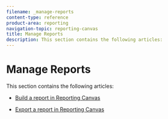 ```yaml
---
filename: _manage-reports
content-type: reference
product-area: reporting
navigation-topic: reporting-canvas
title: Manage Reports
description: This section contains the following articles:
---
```


# Manage Reports

This section contains the following articles:

  <!--
  <li data-mc-conditions="QuicksilverOrClassic.Draft mode"> <p><a href="../../../reports-and-dashboards/reporting-canvas/manage-reports/get-started-reports.md" class="MCXref xref" xrefformat="{para}">Get started with Reporting Canvas</a> </p> </li>
  -->

* [Build a report in Reporting Canvas](../../../reports-and-dashboards/reporting-canvas/manage-reports/build-report.md)

  <!--
  <li data-mc-conditions="QuicksilverOrClassic.Draft mode"> <p><a href="../../../reports-and-dashboards/reporting-canvas/manage-reports/list-your-reports.md" class="MCXref xref" xrefformat="{para}">List your reports in Reporting Canvas</a> </p> </li>
  -->

  <!--
  <li data-mc-conditions="QuicksilverOrClassic.Draft mode"> <p><a href="../../../reports-and-dashboards/reporting-canvas/manage-reports/view-report.md" class="MCXref xref" xrefformat="{para}">View a report in Reporting Canvas</a> </p> </li>
  -->

* [Export a report in Reporting Canvas](../../../reports-and-dashboards/reporting-canvas/manage-reports/export-report.md)

  <!--
  <li data-mc-conditions="QuicksilverOrClassic.Draft mode"> <p><a href="../../../reports-and-dashboards/reporting-canvas/manage-reports/send-report.md" class="MCXref xref" xrefformat="{para}">Send a report in Reporting Canvas</a> </p> </li>
  -->

